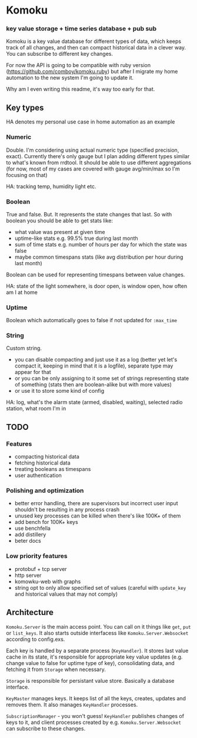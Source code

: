 # Komoku

### key value storage + time series database + pub sub

Komoku is a key value database for different types of data, which keeps track of all changes, and then can compact historical data in a clever way. You can subscribe to different key changes.

For now the API is going to be compatible with ruby version (https://github.com/comboy/komoku.ruby) but after I migrate my home automation to the new system I'm going to update it.

Why am I even writing this readme, it's way too early for that.

## Key types

HA denotes my personal use case in home automation as an example

### Numeric

Double. I'm considering using actual numeric type (specified precision, exact). Currently there's only gauge but I plan adding different types similar to what's known from rrdtool. It should be able to use different aggregations (for now, most of my cases are covered with gauge avg/min/max so I'm focusing on that)

HA: tracking temp, humidity light etc.

### Boolean

True and false. But. It represents the state changes that last. So with boolean you should be able to get stats like:

* what value was present at given time
* uptime-like stats e.g. 99.5% true during last month
* sum of time stats e.g. number of hours per day for which the state was false
* maybe common timespans stats (like avg distribution per hour during last month)

Boolean can be used for representing timespans between value changes.

HA: state of the light somewhere, is door open, is window open, how often am I at home

### Uptime

Boolean which automatically goes to false if not updated for `:max_time`

### String

Custom string.

* you can disable compacting and just use it as a log (better yet let's compact it, keeping in mind that it is a logfile), separate type may appear for that
* or you can be only assigning to it some set of strings representing state of something (stats then are boolean-alike but with more values)
* or use it to store some kind of config

HA: log, what's the alarm state (armed, disabled, waiting), selected radio station, what room I'm in

## TODO

### Features

* compacting historical data
* fetching historical data
* treating booleans as timespans
* user authentication

### Polishing and optimization

* better error handling, there are supervisors but incorrect user input shouldn't be resulting in any process crash
* unused key processes can be killed when there's like 100K+ of them
* add bench for 100K+ keys
* use benchfella
* add distillery
* beter docs

### Low priority features

* protobuf + tcp server
* http server
* komowku-web with graphs
* string opt to only allow specified set of values (careful with `update_key` and historical values that may not comply)

## Architecture

`Komoku.Server` is the main access point. You can call on it things like `get`, `put` or `list_keys`. It also starts outside interfacess like `Komoku.Server.Websocket` according to config.exs. 

Each key is handled by a separate process (`KeyHandler`). It stores last value cache in its state, it's responsible for appropriate key value updates (e.g. change value to false for uptime type of key), consolidating data, and fetching it from `Storage` when necessary.

`Storage` is responsible for persistant value store. Basically a database interface.

`KeyMaster` manages keys. It keeps list of all the keys, creates, updates and removes them. It also manages `KeyHandler` processes.

`SubscriptionManager` - you won't guess! `KeyHandler` publishes changes of keys to it, and client processes created by e.g. `Komoku.Server.Websocket` can subscribe to these changes. 
